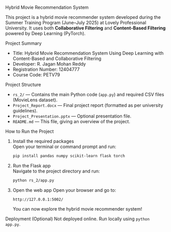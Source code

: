  Hybrid Movie Recommendation System 

This project is a hybrid movie recommender system developed during the Summer Training Program (June–July 2025) at Lovely Professional University. It uses both **Collaborative Filtering** and **Content-Based Filtering** powered by Deep Learning (PyTorch).

 Project Summary

- Title: Hybrid Movie Recommendation System Using Deep Learning with Content-Based and Collaborative Filtering
- Developer: R. Jagan Mohan Reddy
- Registration Number: 12404777
- Course Code: PETV79

 Project Structure

- `rs_2/` — Contains the main Python code (`app.py`) and required CSV files (MovieLens dataset).
- `Project_Report.docx` — Final project report (formatted as per university guidelines).
- `Project_Presentation.pptx` — Optional presentation file.
- `README.md` — This file, giving an overview of the project.

 How to Run the Project

1. Install the required packages  
   Open your terminal or command prompt and run:

   ```bash
   pip install pandas numpy scikit-learn flask torch
   ```

2. Run the Flask app  
   Navigate to the project directory and run:

   ```bash
   python rs_2/app.py
   ```

3. Open the web app 
   Open your browser and go to:

   ```
   http://127.0.0.1:5002/
   ```

   You can now explore the hybrid movie recommender system!

 Deployment (Optional)
Not deployed online. Run locally using `python app.py`.


